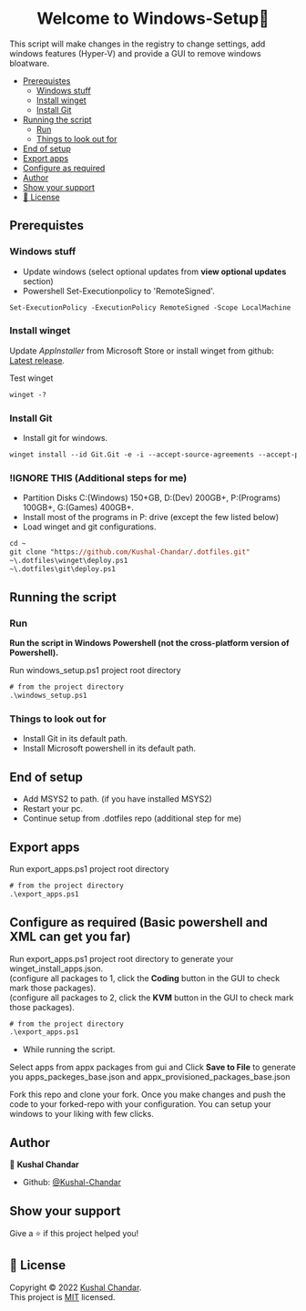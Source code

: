 <h1 align="center">Welcome to Windows-Setup👋</h1>

This script will make changes in the registry to change settings, add windows features (Hyper-V) and provide a GUI to remove windows bloatware.

- [Prerequistes](#prerequistes)
  - [Windows stuff](#windows-stuff)
  - [Install winget](#install-winget)
  - [Install Git](#install-git)
- [Running the script](#running-the-script)
  - [Run](#run)
  - [Things to look out for](#things-to-look-out-for)
- [End of setup](#end-of-setup)
- [Export apps](#export-apps)
- [Configure as required](#configure-as-required)
- [Author](#author)
- [Show your support](#show-your-support)
- [📝 License](#📝-license)

## Prerequistes

### Windows stuff

- Update windows (select optional updates from **view optional updates** section)
- Powershell Set-Executionpolicy to 'RemoteSigned'.

```ps
Set-ExecutionPolicy -ExecutionPolicy RemoteSigned -Scope LocalMachine
```

### Install winget

Update _AppInstaller_ from Microsoft Store or install winget from github: [Latest release](https://github.com/microsoft/winget-cli/releases/latest). <br>

Test winget

```ps
winget -?
```

### Install Git

- Install git for windows.

```ps
winget install --id Git.Git -e -i --accept-source-agreements --accept-package-agreements
```

### !IGNORE THIS (Additional steps for me)

- Partition Disks C:(Windows) 150+GB, D:(Dev) 200GB+, P:(Programs) 100GB+, G:(Games) 400GB+.<br>
- Install most of the programs in P: drive (except the few listed below)<br>
- Load winget and git configurations. <br>

```ps
cd ~
git clone "https://github.com/Kushal-Chandar/.dotfiles.git"
~\.dotfiles\winget\deploy.ps1
~\.dotfiles\git\deploy.ps1
```

## Running the script

### Run

**Run the script in Windows Powershell (not the cross-platform version of Powershell).** <br>

Run windows_setup.ps1 project root directory

```ps
# from the project directory
.\windows_setup.ps1
```

### Things to look out for

- Install Git in its default path.
- Install Microsoft powershell in its default path.

## End of setup

- Add MSYS2 to path. (if you have installed MSYS2)
- Restart your pc.
- Continue setup from .dotfiles repo (additional step for me)

## Export apps

Run export_apps.ps1 project root directory

```ps
# from the project directory
.\export_apps.ps1
```

## Configure as required (Basic powershell and XML can get you far)

Run export_apps.ps1 project root directory to generate your winget_install_apps.json.<br>
(configure all packages to 1, click the **Coding** button in the GUI to check mark those packages).<br>
(configure all packages to 2, click the **KVM** button in the GUI to check mark those packages).<br>

```ps
# from the project directory
.\export_apps.ps1
```

- While running the script.

Select apps from appx packages from gui and Click **Save to File** to generate you apps_packeges_base.json and appx_provisioned_packages_base.json

Fork this repo and clone your fork. Once you make changes and push the code to your forked-repo with your configuration. You can setup your windows to your liking with few clicks.

## Author

👤 **Kushal Chandar**

- Github: [@Kushal-Chandar](https://github.com/Kushal-Chandar)

## Show your support

Give a ⭐️ if this project helped you!

## 📝 License

Copyright © 2022 [Kushal Chandar](https://github.com/Kushal-Chandar).<br />
This project is [MIT](project-source-dir/LICENSE.txt) licensed.
